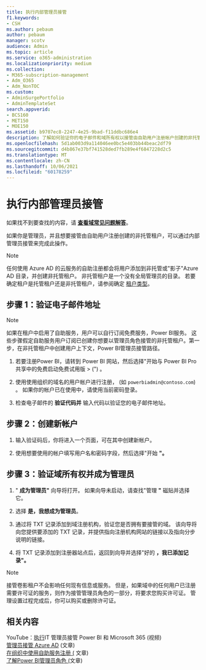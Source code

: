 ```yaml
---
title: 执行内部管理员接管
f1.keywords:
- CSH
ms.author: pebaum
author: pebaum
manager: scotv
audience: Admin
ms.topic: article
ms.service: o365-administration
ms.localizationpriority: medium
ms.collection:
- M365-subscription-management
- Adm_O365
- Adm_NonTOC
ms.custom:
- AdminSurgePortfolio
- AdminTemplateSet
search.appverid:
- BCS160
- MET150
- MOE150
ms.assetid: b9707ec8-2247-4e25-9bad-f11ddbc686e4
description: 了解如何验证你的电子邮件和域所有权以接管由自助用户注册帐户创建的非托管Microsoft 365。
ms.openlocfilehash: 5d1ab003d9a114046ee0bc5e403bb44beac2df79
ms.sourcegitcommit: d4b867e37bf741528ded7fb289e4f6847228d2c5
ms.translationtype: MT
ms.contentlocale: zh-CN
ms.lasthandoff: 10/06/2021
ms.locfileid: "60178259"
---
```

# <a name="perform-an-internal-admin-takeover"></a>执行内部管理员接管

 如果找不到要查找的内容，请 **[查看域常见问题解答](../setup/domains-faq.yml)**。 

如果你是管理员，并且想要接管由自助用户注册创建的非托管租户，可以通过内部管理员接管来完成此操作。

> [!NOTE]
> 任何使用 Azure AD 的云服务的自助注册都会将用户添加到非托管或"影子"Azure AD 目录，并创建非托管租户。 非托管租户是一个没有全局管理员的目录。 若要确定租户是托管租户还是非托管租户，请参阅确定 [租户类型](/power-platform/admin/powerapps-gdpr-dsr-guide-systemlogs#determining-tenant-type)。 
  
## <a name="step-1-verify-your-email-address"></a>步骤 1：验证电子邮件地址

> [!NOTE]
> 如果在租户中启用了自助服务，用户可以自行订阅免费服务，Power BI服务。 这些步骤假定自助服务用户订阅已创建你想要以管理员角色接管的非托管租户。第一步，在非托管租户中创建用户上下文，Power BI管理员接管路径。

1. 若要注册Power BI，请转到 Power BI 网站，然后选择"[](https://powerbi.com)开始与 Power BI Pro 共享中的免费启动免费试用版  >   (") 。 

2. 使用使用组织的域名的用户帐户进行注册， (如 `powerbiadmin@contoso.com`) 。 如果你的帐户已在使用中，请使用当前密码登录。

3. 检查电子邮件的 **验证代码并** 输入代码以验证您的电子邮件地址。
    
## <a name="step-2-create-a-new-account"></a>步骤 2：创建新帐户

1. 输入验证码后，你将进入一个页面，可在其中创建新帐户。 
    
2. 使用想要使用的帐户填写用户名和密码字段，然后选择"开始 **"。** 
    
## <a name="step-3-verify-domain-ownership-and-become-the-admin"></a>步骤 3：验证域所有权并成为管理员

1. " **成为管理员"** 向导将打开。 如果向导未启动，请查找"管理 **"** 磁贴并选择它。 

2. 选择 **是，我想成为管理员**。

3. 通过将 TXT 记录添加到域注册机构，验证您是否拥有要接管的域。 该向导将向您提供要添加的 TXT 记录，并提供指向注册机构网站的链接以及指向分步说明的链接。
    
4. 将 TXT 记录添加到注册器站点后，返回到向导并选择"好的 **，我已添加记录"。**
    
> [!NOTE]
> 接管卷影租户不会影响任何现有信息或服务。 但是，如果域中的任何用户已注册需要许可证的服务，则作为接管管理员角色的一部分，将要求您购买许可证。 管理设置过程完成后，你可以购买或删除许可证。
  
## <a name="related-content"></a>相关内容

YouTube：[执行](https://www.youtube.com/watch?v=xt5EsrQBZZk)IT 管理员接管 Power BI 和 Microsoft 365 (视频) \
[管理员接管 Azure AD](/azure/active-directory/users-groups-roles/domains-admin-takeover) (文章) \
[在组织中使用自助服务注册 (](self-service-sign-up.md) 文章) \
[了解Power BI管理员角色 (](/power-bi/service-admin-role)文章) 